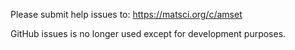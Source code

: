 Please submit help issues to: https://matsci.org/c/amset

GitHub issues is no longer used except for development purposes.
